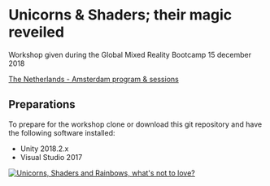 # Unicorns & Shaders; their magic reveiled

Workshop given during the Global Mixed Reality Bootcamp 15 december 2018

[The Netherlands - Amsterdam program & sessions](https://www.globalmrbootcamp.com/bootcamp/20093365-69e9-45f0-ad76-d2282ca1fbae)

## Preparations

To prepare for the workshop clone or download this git repository 
and have the following software installed:
  * Unity 2018.2.x
  * Visual Studio 2017

[![Unicorns, Shaders and Rainbows, what's not to love?](https://i.imgur.com/JK0q363.jpg)](//www.youtube.com/watch?v=ODyaFl8fLt4 "Unicorns, Shaders and Rainbows, what's not to love?")


